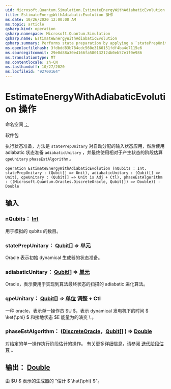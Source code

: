 ```yaml
---
uid: Microsoft.Quantum.Simulation.EstimateEnergyWithAdiabaticEvolution
title: EstimateEnergyWithAdiabaticEvolution 操作
ms.date: 10/26/2020 12:00:00 AM
ms.topic: article
qsharp.kind: operation
qsharp.namespace: Microsoft.Quantum.Simulation
qsharp.name: EstimateEnergyWithAdiabaticEvolution
qsharp.summary: Performs state preparation by applying a `statePrepUnitary` on an automatically allocated input state, followed by adiabatic state preparation using a `adiabaticUnitary`, and finally phase estimation with respect to `qpeUnitary`on the resulting state using a `phaseEstAlgorithm`.
ms.openlocfilehash: 3fdbdd83b784cdc560e3160151fdf4ba4e7115e6
ms.sourcegitcommit: 29e0d88a30e4166fa580132124b0eb57e1f0e986
ms.translationtype: MT
ms.contentlocale: zh-CN
ms.lasthandoff: 10/27/2020
ms.locfileid: "92700164"
---
```

# <a name="estimateenergywithadiabaticevolution-operation"></a>EstimateEnergyWithAdiabaticEvolution 操作

命名空间 [：](xref:Microsoft.Quantum.Simulation)

软件包 [](https://nuget.org/packages/)


执行状态准备，方法是 `statePrepUnitary` 对自动分配的输入状态应用，然后使用 adiabatic 状态准备 `adiabaticUnitary` ，并最终使用相对于产生状态的阶段估算 `qpeUnitary` `phaseEstAlgorithm` 。

```qsharp
operation EstimateEnergyWithAdiabaticEvolution (nQubits : Int, statePrepUnitary : (Qubit[] => Unit), adiabaticUnitary : (Qubit[] => Unit), qpeUnitary : (Qubit[] => Unit is Adj + Ctl), phaseEstAlgorithm : ((Microsoft.Quantum.Oracles.DiscreteOracle, Qubit[]) => Double)) : Double
```


## <a name="input"></a>输入

### <a name="nqubits--int"></a>nQubits： [Int](xref:microsoft.quantum.lang-ref.int)

用于模拟的 qubits 的数目。


### <a name="stateprepunitary--qubit--unit"></a>statePrepUnitary： [Qubit](xref:microsoft.quantum.lang-ref.qubit)[] => [单元](xref:microsoft.quantum.lang-ref.unit) 

Oracle 表示初始 dynamical 生成器的状态准备。


### <a name="adiabaticunitary--qubit--unit"></a>adiabaticUnitary： [Qubit](xref:microsoft.quantum.lang-ref.qubit)[] => [单元](xref:microsoft.quantum.lang-ref.unit) 

Oracle，表示要用于实现到算法最终状态的扫描的 adiabatic 进化算法。


### <a name="qpeunitary--qubit--unit-adj--ctl"></a>qpeUnitary： [Qubit](xref:microsoft.quantum.lang-ref.qubit)[] => [单位](xref:microsoft.quantum.lang-ref.unit) 调整 + Ctl

一种 oracle，表示单一操作员 $U $，表示 dynamical 发电机下的时间 $ \ket{\phi} $ 和接地状态 $E 能量为的演变 \\ 。


### <a name="phaseestalgorithm--discreteoraclequbit--double"></a>phaseEstAlgorithm： ([DiscreteOracle](xref:Microsoft.Quantum.Oracles.DiscreteOracle)，[Qubit](xref:microsoft.quantum.lang-ref.qubit)[] ) => [Double](xref:microsoft.quantum.lang-ref.double) 

对给定的单一操作执行阶段估计的操作。
有关更多详细信息，请参阅 [迭代阶段估算](/quantum/libraries/characterization#iterative-phase-estimation) 。



## <a name="output--double"></a>输出： [Double](xref:microsoft.quantum.lang-ref.double)

由 $U $ 表示的生成器的 "估计 $ \hat{\phi} $"。
